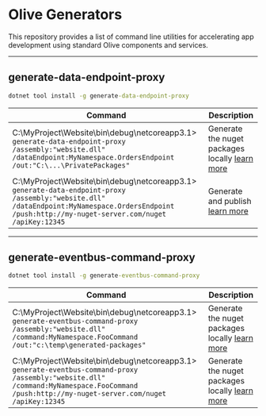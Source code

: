 # Olive Generators

This repository provides a list of command line utilities for accelerating app development using standard Olive components and services.

---

## generate-data-endpoint-proxy

```bat
dotnet tool install -g generate-data-endpoint-proxy
```

| Command      | Description |
| ----------- | ----------- |
| C:\MyProject\Website\bin\debug\netcoreapp3.1\> `generate-data-endpoint-proxy /assembly:"website.dll" /dataEndpoint:MyNamespace.OrdersEndpoint /out:"C:\...\PrivatePackages"` | Generate the nuget packages locally [learn more](https://geeksltd.github.io/Olive/#/Api/Replication?id=generating-a-proxy) |
| C:\MyProject\Website\bin\debug\netcoreapp3.1\> `generate-data-endpoint-proxy /assembly:"website.dll" /dataEndpoint:MyNamespace.OrdersEndpoint /push:http://my-nuget-server.com/nuget /apiKey:12345`  | Generate and publish [learn more](https://geeksltd.github.io/Olive/#/Api/Replication?id=generating-a-proxy)        |

---

## generate-eventbus-command-proxy

```bat
dotnet tool install -g generate-eventbus-command-proxy
```

| Command      | Description |
| ----------- | ----------- |
| C:\MyProject\Website\bin\debug\netcoreapp3.1\> `generate-eventbus-command-proxy /assembly:"website.dll" /command:MyNamespace.FooCommand /out:"c:\temp\generated-packages"` | Generate the nuget packages locally [learn more](https://geeksltd.github.io/Olive/#/Api/EventBusCommands) |
| C:\MyProject\Website\bin\debug\netcoreapp3.1\> `generate-eventbus-command-proxy /assembly:"website.dll" /command:MyNamespace.FooCommand /push:http://my-nuget-server.com/nuget /apiKey:12345` | Generate the nuget packages locally [learn more](https://geeksltd.github.io/Olive/#/Api/EventBusCommands) |
